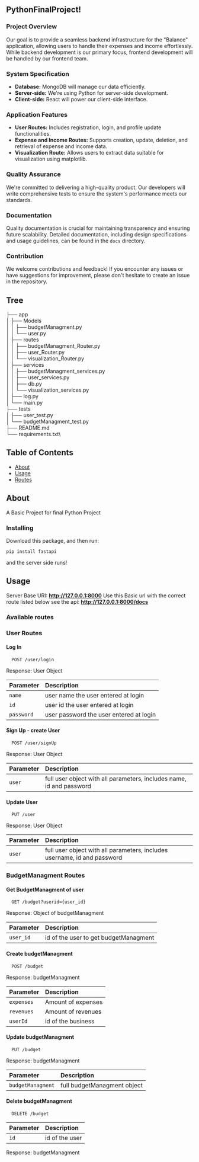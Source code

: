 ## PythonFinalProject!

### Project Overview

Our goal is to provide a seamless backend infrastructure for the "Balance" application, allowing users to handle their expenses and income effortlessly. While backend development is our primary focus, frontend development will be handled by our frontend team.

### System Specification

- **Database:** MongoDB will manage our data efficiently.
- **Server-side:** We're using Python for server-side development.
- **Client-side:** React will power our client-side interface.

### Application Features

- **User Routes:** Includes registration, login, and profile update functionalities.
- **Expense and Income Routes:** Supports creation, update, deletion, and retrieval of expense and income data.
- **Visualization Route:** Allows users to extract data suitable for visualization using matplotlib.

### Quality Assurance

We're committed to delivering a high-quality product. Our developers will write comprehensive tests to ensure the system's performance meets our standards.

### Documentation

Quality documentation is crucial for maintaining transparency and ensuring future scalability. Detailed documentation, including design specifications and usage guidelines, can be found in the `docs` directory.

### Contribution

We welcome contributions and feedback! If you encounter any issues or
have suggestions for improvement, please don't hesitate to create an issue in the repository.

## Tree
├── app\
│   ├── Models\
│   │   ├── budgetManagment.py\
│   │   └── user.py\
│   ├── routes\
│   │   ├── budgetManagment_Router.py\
│   │   ├── user_Router.py\
│   │   └── visualization_Router.py\
│   ├── services\
│   │   ├── budgetManagment_services.py\
│   │   ├── user_services.py\
│   │   ├── db.py\
│   │   └── visualization_services.py\
│   ├── log.py\
│   └── main.py\
├── tests\
│   ├── user_test.py\
│   └── budgetManagment_test.py\
├── README.md\
└── requirements.txt\
 

## Table of Contents

- [About](#about)
- [Usage](#usage)
- [Routes](#routes)

## About <a name = "about"></a>

A Basic Project for final Python Project

### Installing

Download this package, and then run:

```
pip install fastapi
```
and the server side runs!


## Usage <a name = "usage"></a>

Server Base URI:  <b>http://127.0.0.1:8000</b>
Use this Basic url with the correct route listed below 
see the api: <b>http://127.0.0.1:8000/docs</b>

### Available routes <a name = "routes"></a>

### User Routes

#### Log In  

```http
  POST /user/login
```  
Response: User Object

| Parameter             |  Description                  |
| :----------------     |  :-------------------------   |
| `name`                |  user name the user entered at login |
| `id`                  |  user id the user entered at login |
| `password`            |  user password the user entered at login |

#### Sign Up - create User  

```http
  POST /user/signUp
``` 
Response: User Object 

| Parameter             |  Description                  |
| :----------------     |  :-------------------------   |
| `user`                |  full user object with all parameters, includes name, id and password|

#### Update User

```http
  PUT /user
``` 
Response: User Object 

| Parameter             |  Description                  |
| :----------------     |  :-------------------------   |
| `user`                |  full user object with all parameters, includes username, id and password|

### BudgetManagment Routes

#### Get BudgetManagment of user

```http
  GET /budget?userid={user_id}
```

Response: Object of budgetManagment

| Parameter             |  Description                  |
| :----------------     |  :-------------------------   |
| `user_id`                | id of the user to get budgetManagment|

#### Create budgetManagment

```http
  POST /budget
```

Response: budgetManagment

| Parameter             |  Description                  |
| :----------------     |  :-------------------------   |
| `expenses`                | Amount of expenses|
| `revenues`                | Amount of revenues|
| `userId`                  | id of the business|

#### Update budgetManagment

```http
  PUT /budget
```

Response: budgetManagment

| Parameter             |  Description                  |
| :----------------     |  :-------------------------   |
| `budgetManagment`             | full budgetManagment object |

#### Delete budgetManagment

```http
  DELETE /budget
```

| Parameter             |  Description                  |
| :----------------     |  :-------------------------   |
| `id`                | id of the user|

Response: budgetManagment
